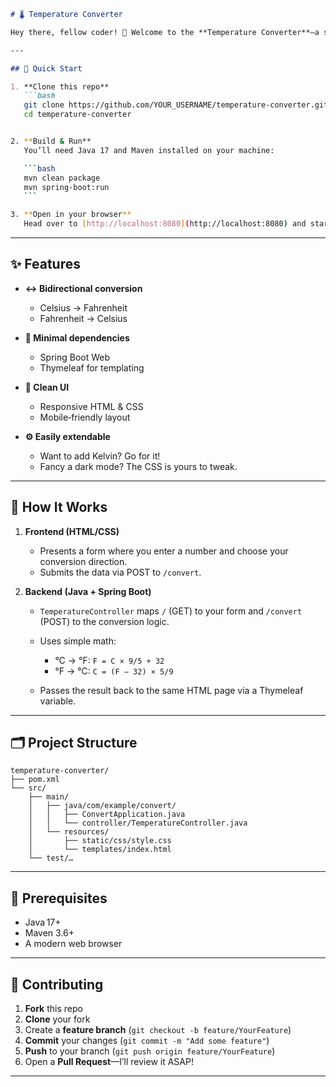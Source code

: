 ````markdown
# 🌡️ Temperature Converter

Hey there, fellow coder! 👋 Welcome to the **Temperature Converter**—a simple, yet elegant Spring Boot application that lets you convert between Celsius and Fahrenheit in the blink of an eye. Whether you’re curious about what 100 °C feels like in °F, or vice‑versa, this little web app has got you covered.

---

## 🚀 Quick Start

1. **Clone this repo**  
   ```bash
   git clone https://github.com/YOUR_USERNAME/temperature-converter.git
   cd temperature-converter


2. **Build & Run**
   You’ll need Java 17 and Maven installed on your machine:

   ```bash
   mvn clean package
   mvn spring-boot:run
   ```

3. **Open in your browser**
   Head over to [http://localhost:8080](http://localhost:8080) and start converting!
````
---
## ✨ Features

* **↔️ Bidirectional conversion**

  * Celsius → Fahrenheit
  * Fahrenheit → Celsius
* **🧩 Minimal dependencies**

  * Spring Boot Web
  * Thymeleaf for templating
* **💎 Clean UI**

  * Responsive HTML & CSS
  * Mobile‑friendly layout
* **⚙️ Easily extendable**

  * Want to add Kelvin? Go for it!
  * Fancy a dark mode? The CSS is yours to tweak.

---

## 🤔 How It Works

1. **Frontend (HTML/CSS)**

   * Presents a form where you enter a number and choose your conversion direction.
   * Submits the data via POST to `/convert`.

2. **Backend (Java + Spring Boot)**

   * `TemperatureController` maps `/` (GET) to your form and `/convert` (POST) to the conversion logic.
   * Uses simple math:

     * °C → °F: `F = C × 9/5 + 32`
     * °F → °C: `C = (F − 32) × 5/9`
   * Passes the result back to the same HTML page via a Thymeleaf variable.

---

## 🗂️ Project Structure

```
temperature-converter/
├── pom.xml
└── src/
    ├── main/
    │   ├── java/com/example/convert/
    │   │   ├── ConvertApplication.java
    │   │   └── controller/TemperatureController.java
    │   └── resources/
    │       ├── static/css/style.css
    │       └── templates/index.html
    └── test/…
```

---

## 🔧 Prerequisites

* Java 17+
* Maven 3.6+
* A modern web browser

---

## 🤝 Contributing

1. **Fork** this repo
2. **Clone** your fork
3. Create a **feature branch** (`git checkout -b feature/YourFeature`)
4. **Commit** your changes (`git commit -m "Add some feature"`)
5. **Push** to your branch (`git push origin feature/YourFeature`)
6. Open a **Pull Request**—I’ll review it ASAP!

---
